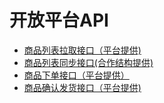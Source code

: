 # 开放平台API

* [商品列表拉取接口（平台提供)](商品列表拉取接口.md)
* [商品列表同步接口(合作结构提供)](商品列表同步接口.md)
* [商品下单接口（平台提供）](商品下单接口.md)
* [商品确认发货接口（平台提供)](商品确认发货接口.md)